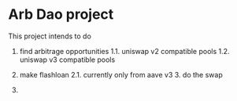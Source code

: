 # Arb Dao project

This project intends to do

1. find arbitrage opportunities
   1.1. uniswap v2 compatible pools
   1.2. uniswap v3 compatible pools

2. make flashloan
   2.1. currently only from aave v3 3. do the swap

3.
